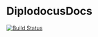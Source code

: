 # DiplodocusDocs

[![Build Status](https://github.com/cneverett/DiplodocusDocs.jl/actions/workflows/CI.yml/badge.svg?branch=master)](https://github.com/cneverett/DiplodocusDocs.jl/actions/workflows/CI.yml?query=branch%3Amaster)
